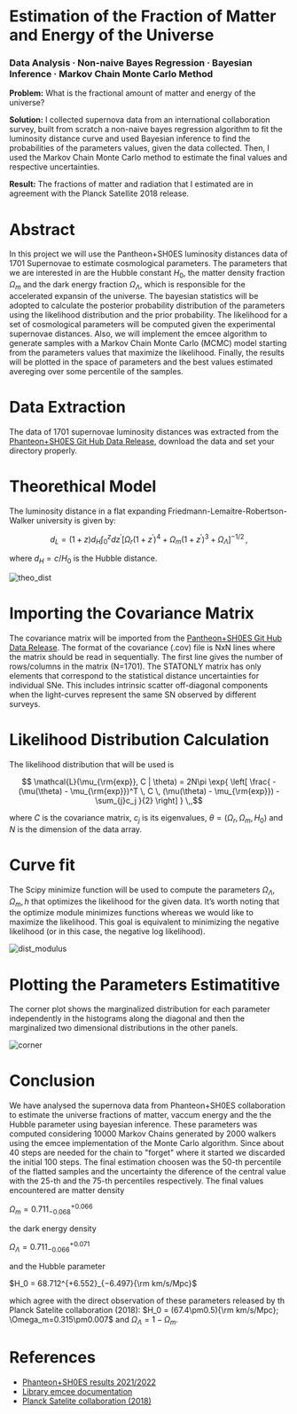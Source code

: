 # Estimation of the Fraction of Matter and Energy of the Universe
### Data Analysis · Non-naive Bayes Regression · Bayesian Inference · Markov Chain Monte Carlo Method 

**Problem:** What is the fractional amount of matter and energy of the universe?

**Solution:** I collected supernova data from an international collaboration survey, built from scratch a non-naive bayes regression algorithm to fit the luminosity distance curve and used Bayesian inference to find the probabilities of the parameters values, given the data collected. Then, I used the Markov Chain Monte Carlo method to estimate the final values and respective uncertainties.

**Result:** The fractions of matter and radiation that I estimated are in agreement with the Planck Satellite 2018 release.


# Abstract

In this project we will use the Pantheon+SH0ES luminosity distances data of 1701 Supernovae to estimate cosmological parameters. The parameters that we are interested in are the Hubble constant $H_0$, the matter density fraction $\Omega_m$ and the dark energy fraction $\Omega_\Lambda$, which is responsible for the accelerated expansin of the universe. The bayesian statistics will be adopted to calculate the posterior probability distribution of the parameters using the likelihood distribution and the prior probability. The likelihood for a set of cosmological parameters will be computed given the experimental supernovae distances. Also, we will implement the emcee algorithm to generate samples with a Markov Chain Monte Carlo (MCMC) model starting from the parameters values that maximize the likelihood. Finally, the results will be plotted in the space of parameters and the best values estimated avereging over some percentile of the samples.

# Data Extraction

The data of 1701 supernovae luminosity distances was extracted from the [Phanteon+SH0ES Git Hub Data Release](https://github.com/PantheonPlusSH0ES/DataRelease/tree/main/Pantheon%2B_Data/4_DISTANCES_AND_COVAR), download the data and set your directory properly.

# Theorethical Model
The luminosity distance in a flat expanding Friedmann-Lemaitre-Robertson-Walker university is given by:

$$ d_L = (1+z)d_H \int_{0}^{z}dz^{\prime} \left[ \Omega_r(1+z^{\prime})^4 + \Omega_m(1+z^{\prime})^3+ \Omega_{\Lambda} \right]^{-1/2} \,,$$

where $d_H=c/H_0$ is the Hubble distance.

![theo_dist](https://user-images.githubusercontent.com/114688989/214916558-4a1358da-d3eb-45c1-ba68-71f5aca72a92.png)


# Importing the Covariance Matrix

The covariance matrix will be imported from the [Pantheon+SH0ES Git Hub Data Release](https://github.com/PantheonPlusSH0ES/DataRelease/tree/main/Pantheon%2B_Data/4_DISTANCES_AND_COVAR). The format of the covariance (.cov) file is NxN lines where the matrix should be read in sequentially.  The first line gives the number of rows/columns in the matrix (N=1701).  The STATONLY matrix has only elements that correspond to the statistical distance uncertainties for individual SNe. This includes intrinsic scatter off-diagonal components when the light-curves represent the same SN observed by different surveys.

# Likelihood Distribution Calculation

The likelihood distribution that will be used is

$$ \mathcal{L}(\mu_{\rm{exp}}, C | \theta) = 2N\pi \exp{ \left[ \frac{  -(\mu(\theta) - \mu_{\rm{exp}})^T \, C \, (\mu(\theta) - \mu_{\rm{exp}}) - \sum_{j}c_j  }{2} \right] } \,,$$

where $C$ is the covariance matrix, $c_j$ is its eigenvalues, $\theta = (\Omega_r, \Omega_m, H_0)$ and $N$ is the dimension of the data array.

# Curve fit

The Scipy minimize function will be used to compute the parameters $\Omega_\Lambda, \Omega_m, h$ that optimizes the likelihood for the given data. It’s worth noting that the optimize module minimizes functions whereas we would like to maximize the likelihood. This goal is equivalent to minimizing the negative likelihood (or in this case, the negative log likelihood).

![dist_modulus](https://user-images.githubusercontent.com/114688989/214916893-cb913c85-56b9-4521-97b2-6523ea7dfb84.png)

# Plotting the Parameters Estimatitive

The corner plot shows the marginalized distribution for each parameter independently in the histograms along the diagonal and then the marginalized two dimensional distributions in the other panels.

![corner](https://user-images.githubusercontent.com/114688989/214916668-71d4f276-c1aa-4952-99ed-2d1aa902d8d6.png)

# Conclusion
We have analysed the supernova data from Phanteon+SH0ES collaboration to estimate the universe fractions of matter, vaccum energy and the the Hubble parameter using bayesian inference. These parameters was computed considering 10000 Markov Chains generated by 2000 walkers using the emcee implementation of the Monte Carlo algorithm. Since about 40 steps are needed for the chain to "forget" where it started we discarded the initial 100 steps. The final estimation choosen was the 50-th percentile of the flatted samples and the uncertainty the diference of the central value with the 25-th and the 75-th percentiles respectively. The final values encountered are matter density 

$\Omega_m = 0.711^{+0.066}_{−0.068}$

the dark energy density 

$\Omega_\Lambda = 0.711^{+0.071}_{−0.066}$

and the Hubble parameter 

$H_0 = 68.712^{+6.552}_{−6.497}{\rm km/s/Mpc}$

which agree with the direct observation of these parameters released by th Planck Satelite collaboration (2018): $H_0 = (67.4\pm0.5){\rm km/s/Mpc};  \Omega_m=0.315\pm0.007$ and $\Omega_\Lambda = 1 - \Omega_m$.

# References
* [Phanteon+SH0ES results 2021/2022](https://pantheonplussh0es.github.io/)
* [Library emcee documentation](https://emcee.readthedocs.io/en/stable/tutorials/line/)
* [Planck Satelite collaboration (2018)](https://arxiv.org/pdf/1807.06209.pdf)
